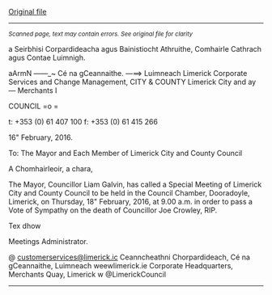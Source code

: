 [Original file](https://www.limerick.ie/sites/default/files/media/documents/2017-06/Agenda%20-%20Special%20Meeting%20of%20Limerick%20City%20and%20County%20Council%20-%2018th%20February%202016.pdf)

---
*<small>Scanned page, text may contain errors. See original file for clarity</small>*  

a Seirbhisi Corpardideacha agus Bainistiocht Athruithe,
Comhairle Cathrach agus Contae Luimnigh.

aArmN ——_~ Cé na gCeannaithe.
—==> Luimneach
Limerick Corporate Services and Change Management,
CITY & COUNTY Limerick City and ay —
Merchants I

COUNCIL =o =

t: +353 (0) 61 407 100
f: +353 (0) 61 415 266

16" February, 2016.

To: The Mayor and Each Member of Limerick City and County Council

A Chomhairleoir, a chara,

The Mayor, Councillor Liam Galvin, has called a Special Meeting of Limerick City
and County Council to be held in the Council Chamber, Dooradoyle, Limerick, on
Thursday, 18" February, 2016, at 9.00 a.m. in order to pass a Vote of Sympathy
on the death of Councillor Joe Crowley, RIP.

Tex dhow

Meetings Administrator.

@ customerservices@limerick.ic
Ceanncheathni Chorpardideach, Cé na gCeannaithe, Luimneach  weewlimerick.ie
Corporate Headquarters, Merchants Quay, Limerick w @LimerickCouncil


---
